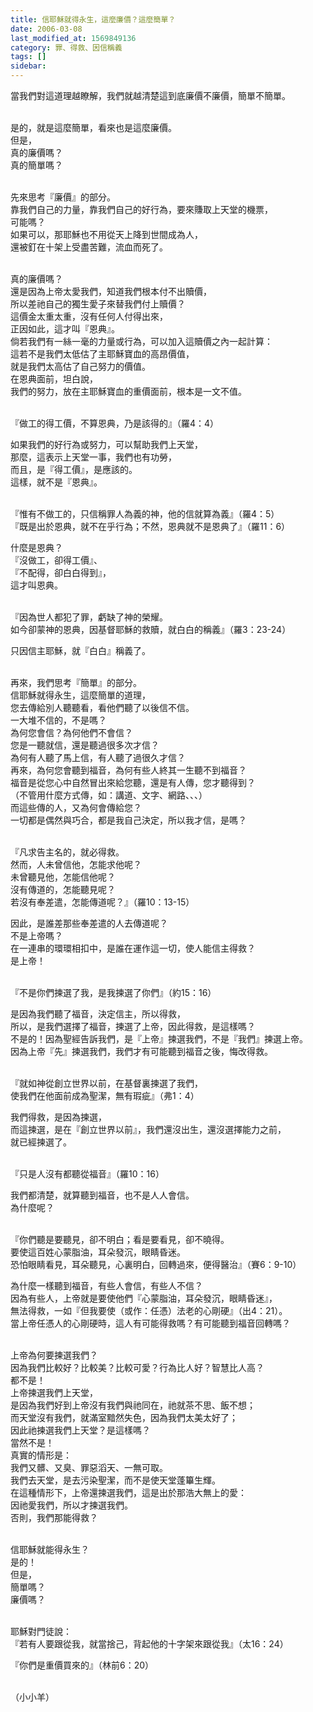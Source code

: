 ```yaml
---
title: 信耶穌就得永生，這麼廉價？這麼簡單？
date: 2006-03-08
last_modified_at: 1569849136
category: 罪、得救、因信稱義
tags: []
sidebar: 
---
```


<p>當我們對這道理越瞭解，我們就越清楚這到底廉價不廉價，簡單不簡單。</p>
<p><br/>
是的，就是這麼簡單，看來也是這麼廉價。<br/>
但是，<br/>
真的廉價嗎？<br/>
真的簡單嗎？</p>
<p><br/>
先來思考『廉價』的部分。<br/>
靠我們自己的力量，靠我們自己的好行為，要來賺取上天堂的機票，<br/>
可能嗎？<br/>
如果可以，那耶穌也不用從天上降到世間成為人，<br/>
還被釘在十架上受盡苦難，流血而死了。</p>
<p><br/>
真的廉價嗎？<br/>
還是因為上帝太愛我們，知道我們根本付不出贖價，<br/>
所以差祂自己的獨生愛子來替我們付上贖價？<br/>
這價金太重太重，沒有任何人付得出來，<br/>
正因如此，這才叫『恩典』。<br/>
倘若我們有一絲一毫的力量或行為，可以加入這贖價之內一起計算：<br/>
這若不是我們太低估了主耶穌寶血的高昂價值，<br/>
就是我們太高估了自己努力的價值。<br/>
在恩典面前，坦白說，<br/>
我們的努力，放在主耶穌寶血的重價面前，根本是一文不值。</p>
<p><br/>
『做工的得工價，不算恩典，乃是該得的』（羅4：4）</p>
<p>如果我們的好行為或努力，可以幫助我們上天堂，<br/>
那麼，這表示上天堂一事，我們也有功勞，<br/>
而且，是『得工價』，是應該的。<br/>
這樣，就不是『恩典』。</p>
<p><br/>
『惟有不做工的，只信稱罪人為義的神，他的信就算為義』（羅4：5）<br/>
『既是出於恩典，就不在乎行為；不然，恩典就不是恩典了』（羅11：6）</p>
<p>什麼是恩典？<br/>
『沒做工，卻得工價』、<br/>
『不配得，卻白白得到』，<br/>
這才叫恩典。</p>
<p><br/>
『因為世人都犯了罪，虧缺了神的榮耀。<br/>
如今卻蒙神的恩典，因基督耶穌的救贖，就白白的稱義』（羅3：23-24）</p>
<p>只因信主耶穌，就『白白』稱義了。</p>
<p><br/>
再來，我們思考『簡單』的部分。<br/>
信耶穌就得永生，這麼簡單的道理，<br/>
您去傳給別人聽聽看，看他們聽了以後信不信。<br/>
一大堆不信的，不是嗎？<br/>
為何您會信？為何他們不會信？<br/>
您是一聽就信，還是聽過很多次才信？<br/>
為何有人聽了馬上信，有人聽了過很久才信？<br/>
再來，為何您會聽到福音，為何有些人終其一生聽不到福音？<br/>
福音是從您心中自然冒出來給您聽，還是有人傳，您才聽得到？<br/>
（不管用什麼方式傳，如：講道、文字、網路、、、）<br/>
而這些傳的人，又為何會傳給您？<br/>
一切都是偶然與巧合，都是我自己決定，所以我才信，是嗎？</p>
<p><br/>
『凡求告主名的，就必得救。<br/>
然而，人未曾信他，怎能求他呢？<br/>
未曾聽見他，怎能信他呢？<br/>
沒有傳道的，怎能聽見呢？<br/>
若沒有奉差遣，怎能傳道呢？』（羅10：13-15）</p>
<p>因此，是誰差那些奉差遣的人去傳道呢？<br/>
不是上帝嗎？<br/>
在一連串的環環相扣中，是誰在運作這一切，使人能信主得救？<br/>
是上帝！</p>
<p><br/>
『不是你們揀選了我，是我揀選了你們』（約15：16）</p>
<p>是因為我們聽了福音，決定信主，所以得救，<br/>
所以，是我們選擇了福音，揀選了上帝，因此得救，是這樣嗎？<br/>
不是的！因為聖經告訴我們，是『上帝』揀選我們，不是『我們』揀選上帝。<br/>
因為上帝『先』揀選我們，我們才有可能聽到福音之後，悔改得救。</p>
<p><br/>
『就如神從創立世界以前，在基督裏揀選了我們，<br/>
使我們在他面前成為聖潔，無有瑕疵』（弗1：4）</p>
<p>我們得救，是因為揀選，<br/>
而這揀選，是在『創立世界以前』，我們還沒出生，還沒選擇能力之前，<br/>
就已經揀選了。</p>
<p><br/>
『只是人沒有都聽從福音』（羅10：16）</p>
<p>我們都清楚，就算聽到福音，也不是人人會信。<br/>
為什麼呢？</p>
<p><br/>
『你們聽是要聽見，卻不明白；看是要看見，卻不曉得。<br/>
要使這百姓心蒙脂油，耳朵發沉，眼睛昏迷。<br/>
恐怕眼睛看見，耳朵聽見，心裏明白，回轉過來，便得醫治』（賽6：9-10）</p>
<p>為什麼一樣聽到福音，有些人會信，有些人不信？<br/>
因為有些人，上帝就是要使他們『心蒙脂油，耳朵發沉，眼睛昏迷』，<br/>
無法得救，一如『但我要使（或作：任憑）法老的心剛硬』（出4：21）。<br/>
當上帝任憑人的心剛硬時，這人有可能得救嗎？有可能聽到福音回轉嗎？</p>
<p><br/>
上帝為何要揀選我們？<br/>
因為我們比較好？比較美？比較可愛？行為比人好？智慧比人高？<br/>
都不是！<br/>
上帝揀選我們上天堂，<br/>
是因為我們好到上帝沒有我們與祂同在，祂就茶不思、飯不想；<br/>
而天堂沒有我們，就滿室黯然失色，因為我們太美太好了；<br/>
因此祂揀選我們上天堂？是這樣嗎？<br/>
當然不是！<br/>
真實的情形是：<br/>
我們又髒、又臭、罪惡滔天、一無可取。<br/>
我們去天堂，是去污染聖潔，而不是使天堂蓬篳生輝。<br/>
在這種情形下，上帝還揀選我們，這是出於那浩大無上的愛：<br/>
因祂愛我們，所以才揀選我們。<br/>
否則，我們那能得救？</p>
<p><br/>
信耶穌就能得永生？<br/>
是的！<br/>
但是，<br/>
簡單嗎？<br/>
廉價嗎？</p>
<p><br/>
耶穌對門徒說：<br/>
『若有人要跟從我，就當捨己，背起他的十字架來跟從我』（太16：24）</p>
<p>『你們是重價買來的』（林前6：20）</p>
<p><br/>
（小小羊）</p>
